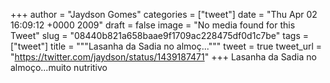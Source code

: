 
+++
author = "Jaydson Gomes"
categories = ["tweet"]
date = "Thu Apr 02 16:09:12 +0000 2009"
draft = false
image = "No media found for this Tweet"
slug = "08440b821a658baae9f1709ac228475df0d1c7be"
tags = ["tweet"]
title = """Lasanha da Sadia no almoç..."""
tweet = true
tweet_url = "https://twitter.com/jaydson/status/1439187471"
+++
Lasanha da Sadia no almoço...muito nutritivo
